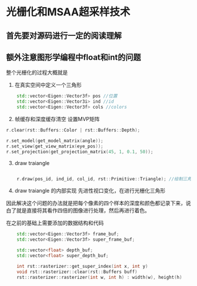 # 光栅化和MSAA超采样技术

## 首先要对源码进行一定的阅读理解

## 额外注意图形学编程中float和int的问题

整个光栅化的过程大概就是

1. 在真实空间中定义一个三角形 

```C++
    std::vector<Eigen::Vector3f> pos //位置
    std::vector<Eigen::Vector3i> ind //id
    std::vector<Eigen::Vector3f> cols //colors
```

2. 帧缓存和深度缓存清空 设置MVP矩阵

```C++ 
r.clear(rst::Buffers::Color | rst::Buffers::Depth);

r.set_model(get_model_matrix(angle));
r.set_view(get_view_matrix(eye_pos));
r.set_projection(get_projection_matrix(45, 1, 0.1, 50));

```

3. draw traiangle
```C++

    r.draw(pos_id, ind_id, col_id, rst::Primitive::Triangle); //绘制三角形？？

```

4. draw traiangle 的内部实现 先进性视口变化，在进行光栅化三角形



因此解决这个问题的办法就是把每个像素的四个样本的深度和颜色都记录下来，说白了就是直接将其看作四倍的图像进行处理，然后再进行着色。

在之前的基础上需要添加的数据结构和代码

```C++
    std::vector<Eigen::Vector3f> frame_buf;
    std::vector<Eigen::Vector3f> super_frame_buf;

    std::vector<float> depth_buf;
    std::vector<float> super_depth_buf;

    int rst::rasterizer::get_super_index(int x, int y)
    void rst::rasterizer::clear(rst::Buffers buff)
    rst::rasterizer::rasterizer(int w, int h) : width(w), height(h)
```